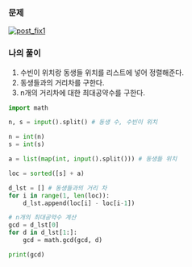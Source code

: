### 문제
[![post_fix1](https://user-images.githubusercontent.com/69138191/201686605-948fa5f4-f6c1-464e-8b6b-40086c9c3ef6.png)](https://www.acmicpc.net/problem/17087)

### 나의 풀이
1. 수빈이 위치랑 동생들 위치를 리스트에 넣어 정렬해준다.
2. 동생들과의 거리차를 구한다.
3. n개의 거리차에 대한 최대공약수를 구한다.

```python
import math

n, s = input().split() # 동생 수, 수빈이 위치

n = int(n)
s = int(s)

a = list(map(int, input().split())) # 동생들 위치

loc = sorted([s] + a)

d_lst = [] # 동생들과의 거리 차
for i in range(1, len(loc)):
    d_lst.append(loc[i] - loc[i-1])

# n개의 최대공약수 계산
gcd = d_lst[0]
for d in d_lst[1:]:
    gcd = math.gcd(gcd, d)

print(gcd)
```
